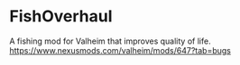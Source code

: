 # FishOverhaul
A fishing mod for Valheim that improves quality of life. https://www.nexusmods.com/valheim/mods/647?tab=bugs
